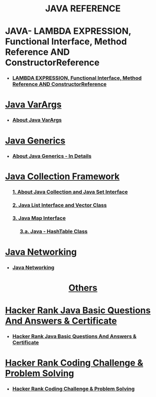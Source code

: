 <h1 align="Center">JAVA REFERENCE </h1>

<h1>JAVA- LAMBDA EXPRESSION, Functional Interface, Method Reference AND ConstructorReference</h1>
<ul>
<h3> <li><a href="https://github.com/AvinandanBose/Java-LambdaExpression_FunctionalInterface_MethodReferences_AND_ConstructorReference">   LAMBDA EXPRESSION, Functional Interface, Method Reference AND ConstructorReference </li></h3>
</ul>

<h1>Java VarArgs</h1>

<ul>
<h3> <li><a href="https://github.com/AvinandanBose/Java_VarArgs">  About Java VarArgs </li></h3>
</ul>

<h1>Java Generics</h1>
<ul>
<h3> <li><a href="https://github.com/AvinandanBose/JavaGeneric">  About Java Generics - In Details</li></h3>
</ul>

<h1>Java Collection Framework</h1>
<ul>
<h3> <a href="https://github.com/AvinandanBose/Java-Collection-Framework-and-Java-Set"> 1. About Java Collection  and Java Set Interface </h3>
<h3> <a href="https://github.com/AvinandanBose/JavaCollection_List_Vector"> 2.  Java List Interface and Vector Class  </h3>
<h3> <a href="https://github.com/AvinandanBose/Java-Collections-Map"> 3.  Java Map Interface  </h3>
<ul>
<h3> <a href="https://github.com/AvinandanBose/Java-Collections-HashTable"> 3.a.  Java - HashTable Class  </h3>
</ul>


</ul>

<h1>Java Networking</h1>

<ul>

<h3><li> <a href="https://github.com/AvinandanBose/JavaNetworking"> Java Networking </li></h3>
</ul>


<h1 align ="Center">Others</h1>

<h1> Hacker Rank Java Basic Questions And Answers & Certificate</h1>
<ul>
<h3><li> <a href="https://github.com/AvinandanBose/HackerRank_JavaBasic_QNA"> Hacker Rank Java Basic Questions And Answers & Certificate</li></h3>

</ul>

<h1> Hacker Rank Coding Challenge & Problem Solving </h1>
<ul>
<h3><li> <a href="https://github.com/AvinandanBose/HackerRankBasicChallenge"> Hacker Rank Coding Challenge & Problem Solving</li></h3>

</ul>

